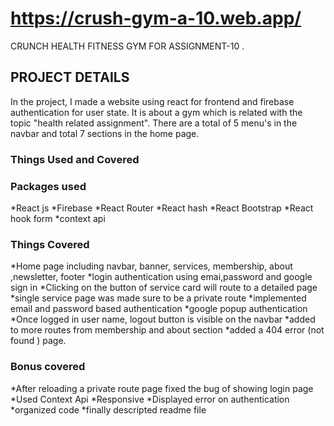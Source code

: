 # https://crush-gym-a-10.web.app/

CRUNCH HEALTH FITNESS GYM FOR ASSIGNMENT-10 .

## PROJECT DETAILS

In the project, I made a website using react for frontend and firebase authentication for user state. It is about a gym which is related with the topic "health related assignment". There are a total of 5 menu's in the navbar and total 7 sections in the home page.

### Things Used and Covered

### Packages used

*React js
*Firebase
*React Router
*React hash
*React Bootstrap
*React hook form
\*context api

### Things Covered

*Home page including navbar, banner, services, membership, about ,newsletter, footer
*login authentication using emai,password and google sign in
*Clicking on the button of service card will route to a detailed page
*single service page was made sure to be a private route
*implemented email and password based authentication
*google popup authentication
*Once logged in user name, logout button is visible on the navbar
*added to more routes from membership and about section
\*added a 404 error (not found ) page.

### Bonus covered

*After reloading a private route page fixed the bug of showing login page
*Used Context Api
*Responsive
*Displayed error on authentication
*organized code
*finally descripted readme file
